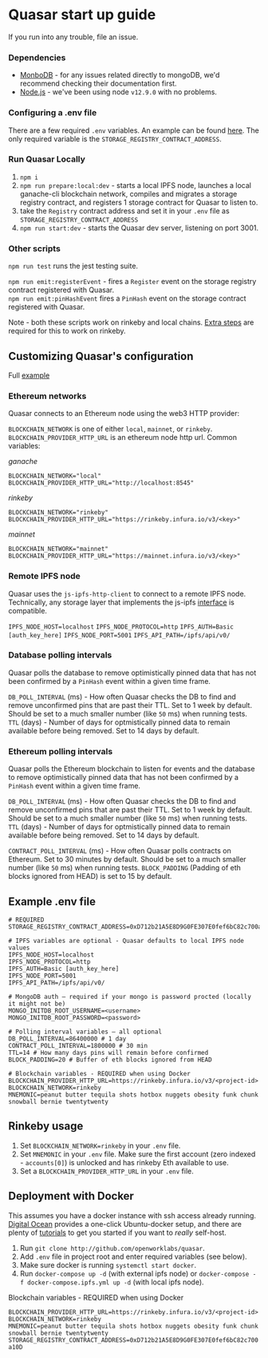 # Quasar start up guide

If you run into any trouble, file an issue.

### Dependencies

- [MonboDB](https://www.mongodb.com/) - for any issues related directly to mongoDB, we'd recommend checking their documentation first.
- [Node.js](https://nodejs.org/en/) - we've been using node `v12.9.0` with no problems.

### Configuring a .env file

There are a few required `.env` variables. An example can be found [here](https://github.com/openworklabs/quasar/blob/update/docs/docs/usingQuasar.md#example). The only required variable is the `STORAGE_REGISTRY_CONTRACT_ADDRESS`.

### Run Quasar Locally

1. `npm i`
1. `npm run prepare:local:dev` - starts a local IPFS node, launches a local ganache-cli blockchain network, compiles and migrates a storage registry contract, and registers 1 storage contract for Quasar to listen to.
2. take the `Registry` contract address and set it in your `.env` file as `STORAGE_REGISTRY_CONTRACT_ADDRESS`
3. `npm run start:dev` - starts the Quasar dev server, listening on port 3001.

### Other scripts

`npm run test` runs the jest testing suite.

`npm run emit:registerEvent` - fires a `Register` event on the storage registry contract registered with Quasar.<br />
`npm run emit:pinHashEvent` fires a `PinHash` event on the storage contract registered with Quasar.

Note - both these scripts work on rinkeby and local chains. [Extra steps](https://github.com/openworklabs/quasar/blob/update/docs/docs/usingQuasar.md#rinkeby-usage) are required for this to work on rinkeby.

## Customizing Quasar's configuration

Full [example](https://github.com/openworklabs/quasar/blob/update/docs/docs/usingQuasar.md#example)

### Ethereum networks

Quasar connects to an Ethereum node using the web3 HTTP provider:

`BLOCKCHAIN_NETWORK` is one of either `local`, `mainnet`, or `rinkeby`.<br />
`BLOCKCHAIN_PROVIDER_HTTP_URL` is an ethereum node http url. Common variables:

*ganache*

    BLOCKCHAIN_NETWORK="local"
    BLOCKCHAIN_PROVIDER_HTTP_URL="http://localhost:8545"

*rinkeby*

    BLOCKCHAIN_NETWORK="rinkeby"
    BLOCKCHAIN_PROVIDER_HTTP_URL="https://rinkeby.infura.io/v3/<key>"

*mainnet*

    BLOCKCHAIN_NETWORK="mainnet"
    BLOCKCHAIN_PROVIDER_HTTP_URL="https://mainnet.infura.io/v3/<key>"

### Remote IPFS node

Quasar uses the `js-ipfs-http-client` to connect to a remote IPFS node. Technically, any storage layer that implements the js-ipfs [interface](https://github.com/ipfs/interface-js-ipfs-core) is compatible.

`IPFS_NODE_HOST=localhost`
`IPFS_NODE_PROTOCOL=http`
`IPFS_AUTH=Basic [auth_key_here]`
`IPFS_NODE_PORT=5001`
`IPFS_API_PATH=/ipfs/api/v0/`

### Database polling intervals

Quasar polls the database to remove optimistically pinned data that has not been confirmed by a `PinHash` event within a given time frame.

`DB_POLL_INTERVAL` (ms) - How often Quasar checks the DB to find and remove unconfirmed pins that are past their TTL. Set to 1 week by default. Should be set to a much smaller number (like `50` ms) when running tests.
`TTL` (days) - Number of days for optmistically pinned data to remain available before being removed. Set to 14 days by default.

### Ethereum polling intervals

Quasar polls the Ethereum blockchain to listen for events and the database to remove optimistically pinned data that has not been confirmed by a `PinHash` event within a given time frame.

`DB_POLL_INTERVAL` (ms) - How often Quasar checks the DB to find and remove unconfirmed pins that are past their TTL. Set to 1 week by default. Should be set to a much smaller number (like `50` ms) when running tests.
`TTL` (days) - Number of days for optmistically pinned data to remain available before being removed. Set to 14 days by default.

`CONTRACT_POLL_INTERVAL` (ms) - How often Quasar polls contracts on Ethereum. Set to 30 minutes by default. Should be set to a much smaller number (like `50` ms) when running tests.
`BLOCK_PADDING` (Padding of eth blocks ignored from HEAD) is set to 15 by default.

## Example .env file

```
# REQUIRED
STORAGE_REGISTRY_CONTRACT_ADDRESS=0xD712b21A5E8D9G0FE307E0fef6bC82c700a10D

# IPFS variables are optional - Quasar defaults to local IPFS node values
IPFS_NODE_HOST=localhost
IPFS_NODE_PROTOCOL=http
IPFS_AUTH=Basic [auth_key_here]
IPFS_NODE_PORT=5001
IPFS_API_PATH=/ipfs/api/v0/

# MongoDB auth — required if your mongo is password procted (locally it might not be)
MONGO_INITDB_ROOT_USERNAME=<username>
MONGO_INITDB_ROOT_PASSWORD=<password>

# Polling interval variables — all optional
DB_POLL_INTERVAL=86400000 # 1 day
CONTRACT_POLL_INTERVAL=1800000 # 30 min
TTL=14 # How many days pins will remain before confirmed
BLOCK_PADDING=20 # Buffer of eth blocks ignored from HEAD

# Blockchain variables - REQUIRED when using Docker
BLOCKCHAIN_PROVIDER_HTTP_URL=https://rinkeby.infura.io/v3/<project-id>
BLOCKCHAIN_NETWORK=rinkeby
MNEMONIC=peanut butter tequila shots hotbox nuggets obesity funk chunk snowball bernie twentytwenty
```

## Rinkeby usage

1. Set `BLOCKCHAIN_NETWORK=rinkeby` in your `.env` file.
2. Set `MNEMONIC` in your `.env` file. Make sure the first account (zero indexed - `accounts[0]`) is unlocked and has rinkeby Eth available to use.
3. Set a `BLOCKCHAIN_PROVIDER_HTTP_URL` in your `.env` file.

## Deployment with Docker

This assumes you have a docker instance with ssh access already running. [Digital Ocean](https://marketplace.digitalocean.com/apps/docker) provides a one-click Ubuntu-docker setup, and there are plenty of [tutorials](https://www.linux.com/tutorials/how-install-and-use-docker-linux/) to get you started if you want to _really_ self-host.

1. Run `git clone http://github.com/openworklabs/quasar`.
2. Add `.env` file in project root and enter required variables (see below).
3. Make sure docker is running `systemctl start docker`.
4. Run `docker-compose up -d` (with external ipfs node) or `docker-compose -f docker-compose.ipfs.yml up -d` (with local ipfs node).

Blockchain variables - REQUIRED when using Docker

`BLOCKCHAIN_PROVIDER_HTTP_URL=https://rinkeby.infura.io/v3/<project-id>`<br />
`BLOCKCHAIN_NETWORK=rinkeby`<br />
`MNEMONIC=peanut butter tequila shots hotbox nuggets obesity funk chunk snowball bernie twentytwenty`<br />
`STORAGE_REGISTRY_CONTRACT_ADDRESS=0xD712b21A5E8D9G0FE307E0fef6bC82c700a10D`<br />
